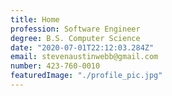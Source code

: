 ```yaml
---
title: Home
profession: Software Engineer
degree: B.S. Computer Science
date: "2020-07-01T22:12:03.284Z"
email: stevenaustinwebb@gmail.com
number: 423-760-0010
featuredImage: "./profile_pic.jpg"
---
```


